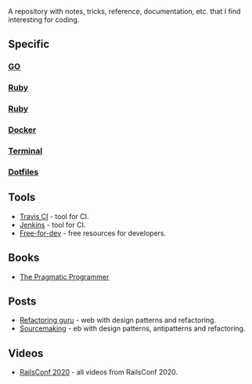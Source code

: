 A repository with notes, tricks, reference, documentation, etc. that I find interesting for coding.

## Specific

  ### [GO](go/go.md)

  ### [Ruby](/ruby/ruby.md)

  ### [Ruby](/rust/rust.md)

  ### [Docker](/docker/docker.md)

  ### [Terminal](/terminal/terminal.md)

  ### [Dotfiles](/dotfiles/dotfiles.md)


## Tools
- [Travis CI](https://travis-ci.org/) - tool for CI.
- [Jenkins](https://www.jenkins.io/) - tool for CI.
- [Free-for-dev](https://free-for.dev/#/) - free resources for developers.

## Books
- [The Pragmatic Programmer](https://ricardogeek.com/docs/r_pragmatic_programmer.pdf)

## Posts
- [Refactoring guru](https://refactoring.guru/) - web with design patterns and refactoring.
- [Sourcemaking](https://sourcemaking.com/) - eb with design patterns, antipatterns and refactoring.


## Videos

- [RailsConf 2020](https://www.youtube.com/playlist?list=PLE7tQUdRKcyZ-TzxlxdLvh6tDUfZHqm76) - all videos from RailsConf 2020.
